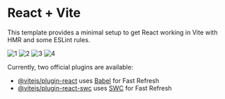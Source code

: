 # React + Vite

This template provides a minimal setup to get React working in Vite with HMR and some ESLint rules.

![1](https://github.com/user-attachments/assets/8968d193-577c-4944-8bfb-2603d630111e)
![2](https://github.com/user-attachments/assets/18d7c537-405e-4e52-862b-1349b583d493)
![3](https://github.com/user-attachments/assets/d50142ea-f6fc-4408-8524-cefbd8729b6f)
![4](https://github.com/user-attachments/assets/6fed51d5-f9c5-4501-a434-0d1b787059a9)

Currently, two official plugins are available:

- [@vitejs/plugin-react](https://github.com/vitejs/vite-plugin-react/blob/main/packages/plugin-react/README.md) uses [Babel](https://babeljs.io/) for Fast Refresh
- [@vitejs/plugin-react-swc](https://github.com/vitejs/vite-plugin-react-swc) uses [SWC](https://swc.rs/) for Fast Refresh
